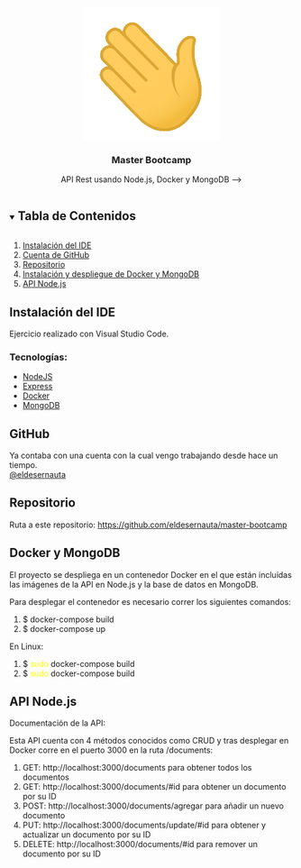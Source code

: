 <!-- HEADER -->
<br />
<p align="center">
   <img src="https://raw.githubusercontent.com/ABSphreak/ABSphreak/master/gifs/Hi.gif">
  <h3  align="center">Master Bootcamp</h3>
  <p  align="center">
    API Rest usando Node.js, Docker y MongoDB -->
  </p>
</p>

<!-- TABLE OF CONTENTS -->
<details open="open">
  <summary><h2 style="display: inline-block">Tabla de Contenidos</h2></summary>
  <ol>
    <li><a href="#instalación-del-ide">Instalación del IDE</a></li>
    <li><a href="#github">Cuenta de GitHub</a></li>      
    <li><a href="#repositorio">Repositorio</a></li>
    <li><a href="#docker-y-mongodb">Instalación y despliegue de Docker y MongoDB</a></li>
    <li><a href="#api-nodejs">API Node.js</a></li>
  </ol>
</details>

<!-- IDE Installation -->

## Instalación del IDE

Ejercicio realizado con Visual Studio Code.

### Tecnologías:

- [NodeJS](https://nodejs.org/es/)
- [Express](https://expressjs.com/es/)
- [Docker](https://docker.com/)
- [MongoDB](https://mongodb.com/)

<!-- GitHub -->

## GitHub

Ya contaba con una cuenta con la cual vengo trabajando desde hace un tiempo.<br>
<a href="https://github.com/eldesernauta" target="_blank">@eldesernauta</a>

<!-- Repository -->

## Repositorio

Ruta a este repositorio:
<a href="https://github.com/eldesernauta/master-bootcamp" target="_blank">https://github.com/eldesernauta/master-bootcamp</a>

<!-- docker-mongo -->

## Docker y MongoDB

El proyecto se despliega en un contenedor Docker en el que están incluídas las imágenes de la API en Node.js y la base de datos en MongoDB.

Para desplegar el contenedor es necesario correr los siguientes comandos:

<ol>
    <li>$ docker-compose build</li>
    <li>$ docker-compose up</li>   
</ol>

En Linux:
<ol>
    <li>$ <span style="color:yellow">sudo</span> docker-compose build</li>
    <li>$ <span style="color:yellow">sudo</span> docker-compose build</li>   
</ol>

<!-- api-node.js -->

## API Node.js

Documentación de la API:

Esta API cuenta con 4 métodos conocidos como CRUD y tras desplegar en Docker corre en el puerto 3000 en la ruta /documents:

<ol>
    <li>GET: http://localhost:3000/documents para obtener todos los documentos</li>
    <li>GET: http://localhost:3000/documents/#id para obtener un documento por su ID</li>
    <li>POST: http://localhost:3000/documents/agregar para añadir un nuevo documento</li>
    <li>PUT: http://localhost:3000/documents/update/#id para obtener y actualizar un documento por su ID</li>
    <li>DELETE: http://localhost:3000/documents/#id para remover un documento por su ID</li>
</ol>

